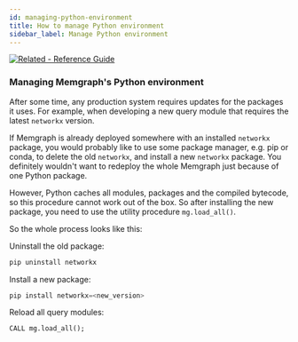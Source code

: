 ```yaml
---
id: managing-python-environment
title: How to manage Python environment
sidebar_label: Manage Python environment
---
```


[![Related - Reference
Guide](https://img.shields.io/static/v1?label=Related&message=Reference%20Guide&color=yellow&style=for-the-badge)](/memgraph/reference-guide/query-modules/module-file-utilities)


### Managing Memgraph's Python environment

After some time, any production system requires updates for the packages it uses. For example, when developing a new query module that requires the latest `networkx` version. 

If Memgraph is already deployed somewhere with an installed `networkx` package, you would probably like to use some package manager, e.g. pip or conda, to delete the old `networkx`, and install a new `networkx` package. You definitely wouldn't want to redeploy the whole Memgraph just because of one Python package.

However, Python caches all modules, packages and the compiled bytecode, so this procedure cannot work out of the box. So after installing the new package, you need to use the utility procedure `mg.load_all()`. 

So the whole process looks like this:

Uninstall the old package:
```python
pip uninstall networkx
```
Install a new package:
```python
pip install networkx=<new_version>
```
Reload all query modules:
```cypher
CALL mg.load_all();
```

